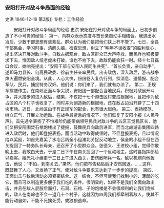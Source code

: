 ### 安阳打开对敌斗争局面的经验
史洪
1946-12-19
第2版()
专栏：工作经验

　　安阳打开对敌斗争局面的经验
    史洪
    安阳在打开对敌斗争的局面上，已初步创造了不小可贵的经验：
    第一、向群众表示态度与首长亲自动手相结合。我退出水冶后，少数干部思想有些紊乱，群众认为我们是把他们扶上杆不管了。七日，全县干部集会，学习时事，清醒头脑，检查思想，树立了“明年不误收麦”的胜利信心，提出坚决开展对敌斗争。自敌占据观台，敌占区群众已大声呼救，而民兵也积极要求下去，惟因敌人纸老虎未打破，谁也不肯下去，故敌仍能疯狂一时。经十七日磊口会议，始响亮提出：“安阳干部与安阳人民同生共死”、“首长负责，亲自动手”。遂即马力县长、何高民政委、徐前主任亲率民兵，出击敌伪，深入敌后，游击战争烽火遍燃安阳全境。从此，人心大快，纷纷卷入复仇行列，探消息、送情报、配合军队、民兵，捕捉特务汉奸。他们说：你们来了，我们就有办法了。
    第二、正规军撑腰作主。在南岭正面斗争尖锐，安阳团一部配合当地民兵，积极对敌展开斗争，并大踏步的进入敌后，结果，不仅把十七个游击区村变成根据地，且把作为敌占区的八个村子也收复了，同时并为创造新的根据地，还在敌占边沿开辟了二十四块市场。近日，北岭区由于有正规军的配合，也有很大起色。
    第三、表扬模范、树立正气，开展立功运动。在战争最紧急的情况下，他们恢复了安阳小报《人民呼声》。首先通令表扬了不怕艰险仍能带病领导民兵对敌斗争的五区王觉民区长，他们又把安阳围焚石棺炮楼出了捷报，鼓舞民兵向敌后进军，而当北岭游击集团四路进入敌后时，他们即登报表扬，而当活动中取得成绩时，不但登报表扬，且以情况给以奖励，如首先嘉奖了水冶吕炳全小组淮北关捉反动地主，侯全的小组不但在西关捉回了一特务队长母亲，还召开了小型群众会。张德义、王进校小组，觉得你敢晚上去，我敢白天去，于是二日下午在南关捉回了一个反动地主，这时县指挥部给以嘉奖。姬光礼小组更于三日上午进入西关，击伤敌哨兵一名。敌以机炮向他轰击，他说：“不怕，到南关去。”果然，他们把布告粘贴后才安然回返。……这样，既鼓舞了人心，又发扬了正气，使对敌斗争要求又达到了一步步的提高。
    第四、正面出击与敌后活动必须紧密结合。这一结合，不但可使我们找到小的、薄弱的吃它，而且可以制造更多便于我们吃的条件。很明显的，如果不是我们全面向敌出击，并且在敌人屁股后面打，石涧、石棺、子的炮楼是不会很顺利的让我们烧掉的，敌人在南岭也不会一退几十个村子，这就因为四周我们都牵制着敌人，使其不能行动自如，不能不死挨死受，或狼狈逃命。
